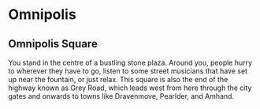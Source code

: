 # Omnipolis

## Omnipolis Square

You stand in the centre of a bustling stone plaza. Around you, people hurry to wherever they have to go, listen to some street musicians that have set up near the fountain, or just relax. This square is also the end of the highway known as Grey Road, which leads west from here through the city gates and onwards to towns like Dravenmove, Pearlder, and Amhand.
